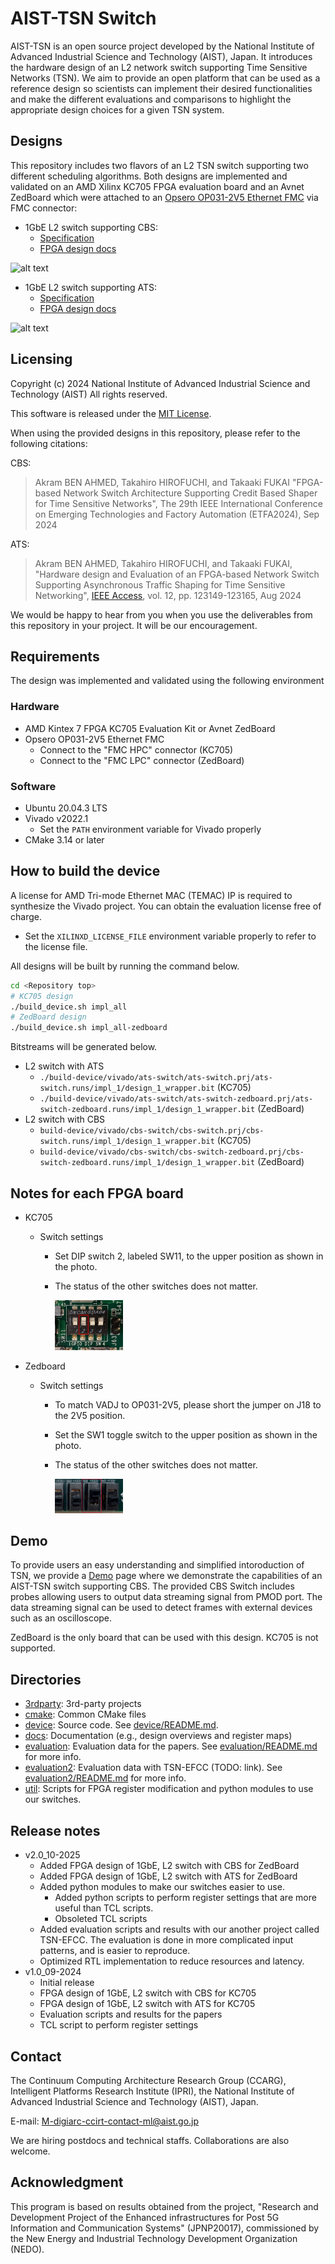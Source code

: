 # AIST-TSN Switch

AIST-TSN is an open source project developed by the National Institute of Advanced Industrial Science and Technology (AIST), Japan.
It introduces the hardware design of an L2 network switch supporting Time Sensitive Networks (TSN).
We aim to provide an open platform that can be used as a reference design so scientists can implement their desired functionalities and make the different evaluations and comparisons to highlight the appropriate design choices for a given TSN system.

## Designs

This repository includes two flavors of an L2 TSN switch supporting two different scheduling algorithms. Both designs are implemented and validated on an AMD Xilinx KC705 FPGA evaluation board and an Avnet ZedBoard which were attached to an [Opsero OP031-2V5 Ethernet FMC](https://ethernetfmc.com/docs/ethernet-fmc/compatibility/#series-7-boards) via FMC connector:

- 1GbE L2 switch supporting CBS:
  - [Specification](./docs/cbs-switch/specification.md)
  - [FPGA design docs](./docs/cbs-switch/design_top.md)

![alt text](https://github.com/CCIRT/aist-tsn-switch/blob/v1.0_09-2024/docs/cbs-switch/img/overwiew_cbs-switch.drawio.svg)


- 1GbE L2 switch supporting ATS:
  - [Specification](./docs/ats-switch/specification.md)
  - [FPGA design docs](./docs/ats-switch/design_top.md)

![alt text](https://github.com/CCIRT/aist-tsn-switch/blob/v1.0_09-2024/docs/ats-switch/img/overwiew_ats-switch.drawio.svg)


## Licensing

Copyright (c) 2024 National Institute of Advanced Industrial Science and Technology (AIST)
All rights reserved.

This software is released under the [MIT License](LICENSE).

When using the provided designs in this repository, please refer to the following citations:

CBS:
> Akram BEN AHMED, Takahiro HIROFUCHI, and Takaaki FUKAI "FPGA-based Network Switch Architecture Supporting Credit Based Shaper for Time Sensitive Networks", The 29th IEEE International Conference on Emerging Technologies and Factory Automation (ETFA2024), Sep 2024

ATS:
> Akram BEN AHMED, Takahiro HIROFUCHI, and Takaaki FUKAI, "Hardware design and Evaluation of an FPGA-based Network Switch Supporting Asynchronous Traffic Shaping for Time Sensitive Networking", [IEEE Access](https://ieeexplore.ieee.org/document/10658978), vol. 12, pp. 123149-123165, Aug 2024 


We would be happy to hear from you when you use the deliverables from this repository in your project.
It will be our encouragement.

## Requirements

The design was implemented and validated using the following environment

### Hardware 

- AMD Kintex 7 FPGA KC705 Evaluation Kit or Avnet ZedBoard
- Opsero OP031-2V5 Ethernet FMC
  - Connect to the "FMC HPC" connector (KC705)
  - Connect to the "FMC LPC" connector (ZedBoard)

### Software

- Ubuntu 20.04.3 LTS
- Vivado v2022.1
  - Set the `PATH` environment variable for Vivado properly
- CMake 3.14 or later

## How to build the device

A license for AMD Tri-mode Ethernet MAC (TEMAC) IP is required to synthesize the Vivado project. You can obtain the evaluation license free of charge.

- Set the `XILINXD_LICENSE_FILE` environment variable properly to refer to the license file.

All designs will be built by running the command below.

```sh
cd <Repository top>
# KC705 design
./build_device.sh impl_all
# ZedBoard design
./build_device.sh impl_all-zedboard
```

Bitstreams will be generated below.

- L2 switch with ATS
  - `./build-device/vivado/ats-switch/ats-switch.prj/ats-switch.runs/impl_1/design_1_wrapper.bit` (KC705)
  - `./build-device/vivado/ats-switch/ats-switch-zedboard.prj/ats-switch-zedboard.runs/impl_1/design_1_wrapper.bit` (ZedBoard)
- L2 switch with CBS
  - `build-device/vivado/cbs-switch/cbs-switch.prj/cbs-switch.runs/impl_1/design_1_wrapper.bit` (KC705)
  - `build-device/vivado/cbs-switch/cbs-switch-zedboard.prj/cbs-switch-zedboard.runs/impl_1/design_1_wrapper.bit` (ZedBoard)

## Notes for each FPGA board
- KC705
  - Switch settings
    - Set DIP switch 2, labeled SW11, to the upper position as shown in the photo.
    - The status of the other switches does not matter.

      <img src="./docs/img/sw_settings_kc705.jpg" width="25%">

- Zedboard
  - Switch settings
    - To match VADJ to OP031-2V5, please short the jumper on J18 to the 2V5 position.
    - Set the SW1 toggle switch to the upper position as shown in the photo.
    - The status of the other switches does not matter.

      <img src="./docs/img/sw_settings_zedboard.jpg" width="25%">


## Demo

To provide users an easy understanding and simplified intoroduction of TSN, we provide a [Demo](./docs/cbs-switch/with_probes/design_top.md) page where we demonstrate the capabilities of an AIST-TSN switch supporting CBS.
The provided CBS Switch includes probes allowing users to output data streaming signal from PMOD port.
The data streaming signal can be used to detect frames with external devices such as an oscilloscope.

ZedBoard is the only board that can be used with this design. KC705 is not supported.


## Directories

- [3rdparty](3rdparty): 3rd-party projects
- [cmake](cmake): Common CMake files
- [device](device): Source code. See [device/README.md](device/README.md).
- [docs](docs): Documentation (e.g., design overviews and register maps)
- [evaluation](evaluation): Evaluation data for the papers. See [evaluation/README.md](evaluation/README.md) for more info.
- [evaluation2](evaluation2): Evaluation data with TSN-EFCC (TODO: link). See [evaluation2/README.md](evaluation2/README.md) for more info.
- [util](util): Scripts for FPGA register modification and python modules to use our switches.

## Release notes

- v2.0_10-2025
  - Added FPGA design of 1GbE, L2 switch with CBS for ZedBoard
  - Added FPGA design of 1GbE, L2 switch with ATS for ZedBoard
  - Added python modules to make our switches easier to use.
    - Added python scripts to perform register settings that are more useful than TCL scripts.
    - Obsoleted TCL scripts
  - Added evaluation scripts and results with our another project called TSN-EFCC. The evaluation is done in more complicated input patterns, and is easier to reproduce.
  - Optimized RTL implementation to reduce resources and latency.
- v1.0_09-2024
  - Initial release
  - FPGA design of 1GbE, L2 switch with CBS for KC705
  - FPGA design of 1GbE, L2 switch with ATS for KC705
  - Evaluation scripts and results for the papers
  - TCL script to perform register settings

## Contact

The Continuum Computing Architecture Research Group (CCARG), Intelligent Platforms Research Institute (IPRI), the National Institute of Advanced Industrial Science and Technology (AIST), Japan.

E-mail: <M-digiarc-ccirt-contact-ml@aist.go.jp>

We are hiring postdocs and technical staffs. Collaborations are also welcome.

## Acknowledgment

This program is based on results obtained from the project, "Research and
Development Project of the Enhanced infrastructures for Post 5G Information and
Communication Systems" (JPNP20017), commissioned by the New Energy and
Industrial Technology Development Organization (NEDO).
